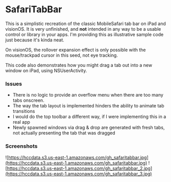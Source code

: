 # SafariTabBar

This is a simplistic recreation of the classic MobileSafari tab bar on iPad and visionOS. It is very unfinished, and **not** intended in any way to be a usable control or library in your apps. I'm providing this as illustrative sample code just because it's kinda neat.

On visionOS, the rollover expansion effect is only possible with the mouse/trackpad cursor in this seed, not eye tracking.

This code also demonstrates how you might drag a tab out into a new window on iPad, using NSUserActivity.

### Issues

- There is no logic to provide an overflow menu when there are too many tabs onscreen.
- The way the tab layout is implemented hinders the ability to animate tab transitions
- I would do the top toolbar a different way, if I were implementing this in a real app
- Newly spawned windows via drag & drop are generated with fresh tabs, not actually presenting the tab that was dragged

### Screenshots

![https://hccdata.s3.us-east-1.amazonaws.com/gh_safaritabbar.jpg](https://hccdata.s3.us-east-1.amazonaws.com/gh_safaritabbar.jpg)
![https://hccdata.s3.us-east-1.amazonaws.com/gh_safaritabbar_2.jpg](https://hccdata.s3.us-east-1.amazonaws.com/gh_safaritabbar_3.jpg)
